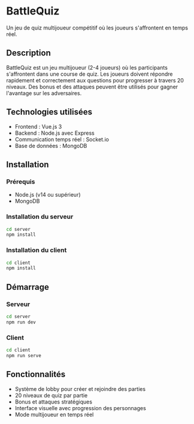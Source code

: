 # BattleQuiz

Un jeu de quiz multijoueur compétitif où les joueurs s'affrontent en temps réel.

## Description

BattleQuiz est un jeu multijoueur (2-4 joueurs) où les participants s'affrontent dans une course de quiz. Les joueurs doivent répondre rapidement et correctement aux questions pour progresser à travers 20 niveaux. Des bonus et des attaques peuvent être utilisés pour gagner l'avantage sur les adversaires.

## Technologies utilisées

- Frontend : Vue.js 3
- Backend : Node.js avec Express
- Communication temps réel : Socket.io
- Base de données : MongoDB

## Installation

### Prérequis

- Node.js (v14 ou supérieur)
- MongoDB

### Installation du serveur

```bash
cd server
npm install
```

### Installation du client

```bash
cd client
npm install
```

## Démarrage

### Serveur

```bash
cd server
npm run dev
```

### Client

```bash
cd client
npm run serve
```

## Fonctionnalités

- Système de lobby pour créer et rejoindre des parties
- 20 niveaux de quiz par partie
- Bonus et attaques stratégiques
- Interface visuelle avec progression des personnages
- Mode multijoueur en temps réel
